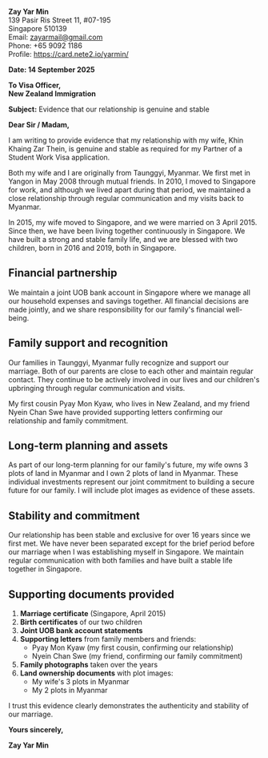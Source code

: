 **Zay Yar Min**  
139 Pasir Ris Street 11, #07-195  
Singapore 510139  
Email: zayarmail@gmail.com  
Phone: +65 9092 1186  
Profile: https://card.nete2.io/yarmin/

**Date: 14 September 2025**

**To Visa Officer,**  
**New Zealand Immigration**

**Subject:** Evidence that our relationship is genuine and stable

**Dear Sir / Madam,**

I am writing to provide evidence that my relationship with my wife, Khin Khaing Zar Thein, is genuine and stable as required for my Partner of a Student Work Visa application.

Both my wife and I are originally from Taunggyi, Myanmar. We first met in Yangon in May 2008 through mutual friends. In 2010, I moved to Singapore for work, and although we lived apart during that period, we maintained a close relationship through regular communication and my visits back to Myanmar.

In 2015, my wife moved to Singapore, and we were married on 3 April 2015. Since then, we have been living together continuously in Singapore. We have built a strong and stable family life, and we are blessed with two children, born in 2016 and 2019, both in Singapore.

## Financial partnership

We maintain a joint UOB bank account in Singapore where we manage all our household expenses and savings together. All financial decisions are made jointly, and we share responsibility for our family's financial well-being.

## Family support and recognition

Our families in Taunggyi, Myanmar fully recognize and support our marriage. Both of our parents are close to each other and maintain regular contact. They continue to be actively involved in our lives and our children's upbringing through regular communication and visits.

My first cousin Pyay Mon Kyaw, who lives in New Zealand, and my friend Nyein Chan Swe have provided supporting letters confirming our relationship and family commitment.

## Long-term planning and assets

As part of our long-term planning for our family's future, my wife owns 3 plots of land in Myanmar and I own 2 plots of land in Myanmar. These individual investments represent our joint commitment to building a secure future for our family. I will include plot images as evidence of these assets.

## Stability and commitment

Our relationship has been stable and exclusive for over 16 years since we first met. We have never been separated except for the brief period before our marriage when I was establishing myself in Singapore. We maintain regular communication with both families and have built a stable life together in Singapore.

## Supporting documents provided

1. **Marriage certificate** (Singapore, April 2015)
2. **Birth certificates** of our two children
3. **Joint UOB bank account statements**
4. **Supporting letters** from family members and friends:
   - Pyay Mon Kyaw (my first cousin, confirming our relationship)
   - Nyein Chan Swe (my friend, confirming our family commitment)
5. **Family photographs** taken over the years
6. **Land ownership documents** with plot images:
   - My wife's 3 plots in Myanmar
   - My 2 plots in Myanmar

I trust this evidence clearly demonstrates the authenticity and stability of our marriage.

**Yours sincerely,**

**Zay Yar Min**